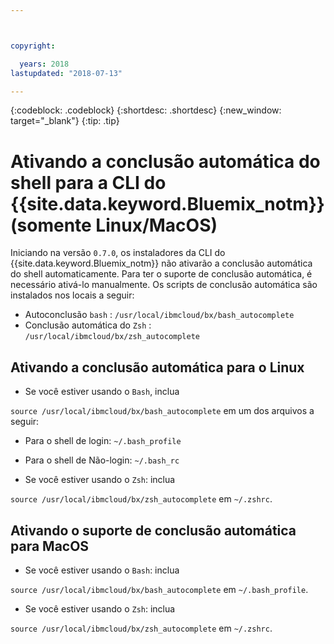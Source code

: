 ```yaml
---



copyright:

  years: 2018
lastupdated: "2018-07-13"

---
```


{:codeblock: .codeblock} 
{:shortdesc: .shortdesc}
{:new_window: target="_blank"}
{:tip: .tip}

# Ativando a conclusão automática do shell para a CLI do {{site.data.keyword.Bluemix_notm}} (somente Linux/MacOS)

Iniciando na versão `0.7.0`, os instaladores da CLI do {{site.data.keyword.Bluemix_notm}} não ativarão a conclusão automática do shell automaticamente. Para ter o suporte de conclusão automática, é necessário ativá-lo manualmente. Os scripts de conclusão automática são instalados nos locais a seguir:

* Autoconclusão ` bash ` :  ` /usr/local/ibmcloud/bx/bash_autocomplete `
* Conclusão automática do ` Zsh ` :  ` /usr/local/ibmcloud/bx/zsh_autocomplete `

## Ativando a conclusão automática para o Linux

* Se você estiver usando o  ` Bash `, inclua 

`source /usr/local/ibmcloud/bx/bash_autocomplete` em um dos arquivos a seguir:

  * Para o shell de login:  ` ~/.bash_profile `
  * Para o shell de Não-login:  ` ~/.bash_rc `
  
* Se você estiver usando o  ` Zsh `: inclua 

` source /usr/local/ibmcloud/bx/zsh_autocomplete `  em  ` ~/.zshrc `.

## Ativando o suporte de conclusão automática para MacOS

* Se você estiver usando o  ` Bash `: inclua 

` source /usr/local/ibmcloud/bx/bash_autocomplete `  em  ` ~/.bash_profile `.
* Se você estiver usando o  ` Zsh `: inclua 

` source /usr/local/ibmcloud/bx/zsh_autocomplete `  em  ` ~/.zshrc `.
